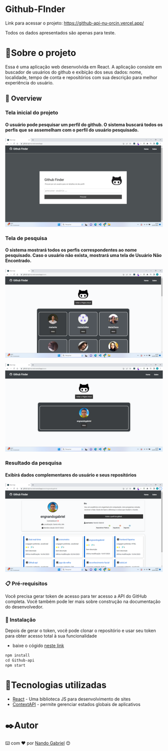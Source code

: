 # Github-FInder
Link para acessar o projeto: https://github-api-nu-orcin.vercel.app/

Todos os dados apresentados são apenas para teste.

# 🚀Sobre o projeto

Essa é uma aplicação web desenvolvida em React. A aplicação consiste em buscador de usuários do github e exibição dos seus dados: nome, localidade, tempo de conta e
repositórios com sua descrição para melhor experiência do usuário.

## 🚀 Overview
### Tela inicial do projeto
#### O usuário pode pesquisar um perfil do github. O sistema buscará todos os perfis que se assemelham com o perfil do usuário pesquisado.

![Tela Inicial](https://github.com/engnandogabriel/Github-api/blob/master/gitimages/tela%20inical.png)

### Tela de pesquisa
#### O sistema mostrará todos os perfis correspondentes ao nome pesquisado. Caso o usuário não exista, mostrará uma tela de Usuário Não Encontrado.
![Tela de pesquisa](https://github.com/engnandogabriel/Github-api/blob/master/gitimages/pesquisa%202.png)

![Tela de pesquisa](https://github.com/engnandogabriel/Github-api/blob/master/gitimages/pesquisa.png)


### Resultado da pesquisa
#### Exibirá dados complementares do usuário e seus repositórios
![Resultado](https://github.com/engnandogabriel/Github-api/blob/master/gitimages/resultado.png)

### 📋 Pré-requisitos

Você precisa gerar token de acesso para ter acesso a API do GitHub completa. Você também pode ler mais sobre construção na documentação do desenvolvedor.

### 🔧 Instalação

Depois de gerar o token, você pode clonar o repositório e usar seu token para obter acesso total à sua funcionalidade
- baixe o cógido [neste link](https://github.com/engnandogabriel/Github-api)
```
npm install
cd Github-api
npm start
```

# 🔧Tecnologias utilizadas
* [React](https://reactjs.org/docs/getting-started.html) - Uma biblioteca JS para desenvolvimento de sites
* [ContextAPI](https://reactjs.org/docs/context.html) - permite gerenciar estados globais de aplicativos



# ✒️Autor

⌨️ com ❤️ por [Nando Gabriel](https://github.com/engnandogabriel/) 😊

